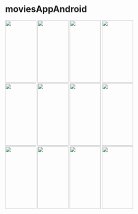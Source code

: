 # moviesAppAndroid

<img src = "https://user-images.githubusercontent.com/76631862/210286641-701b0a0d-be6a-46f9-80ff-4a5cdef06225.png" width="100" height="200"/> <img src = "https://user-images.githubusercontent.com/76631862/210286646-fe1d40a2-4c67-40d6-9a37-09d84f7d3b36.png" width="100" height="200"/> <img src = "https://user-images.githubusercontent.com/76631862/210286648-ee0cf3db-e11f-4c1e-aeed-098aa03018e9.png" width="100" height="200"/> <img src = "https://user-images.githubusercontent.com/76631862/210286649-e4f9ce1e-3bd6-4a3d-82bb-cbc091ff6cbb.png" width="100" height="200"/> <img src = "https://user-images.githubusercontent.com/76631862/210286650-af6917a9-7dd2-4cbc-bf5c-78fd390e243e.png" width="100" height="200"/> <img src = "https://user-images.githubusercontent.com/76631862/210286651-3f715490-93b9-4f84-a062-46c24ece88b6.png" width="100" height="200"/> <img src = "https://user-images.githubusercontent.com/76631862/210286652-df061056-18be-4d5c-92d6-223fb4ad2235.png" width="100" height="200"/> <img src = "https://user-images.githubusercontent.com/76631862/210286654-db233fa0-241c-48ae-98aa-a01a5b5f37f9.png" width="100" height="200"/> <img src = "https://user-images.githubusercontent.com/76631862/210286655-6b2fcc39-548b-498d-bf4d-3416b5cb090a.png" width="100" height="200"/> <img src = "https://user-images.githubusercontent.com/76631862/210286656-7931826f-cdb2-4d4e-942d-1653c32e76aa.png" width="100" height="200"/> <img src = "https://user-images.githubusercontent.com/76631862/210286658-71e9691a-b29b-4a5b-8440-9d537a817ba0.png" width="100" height="200"/> <img src = "https://user-images.githubusercontent.com/76631862/210286660-8c8282b6-c1e6-40e1-aef7-b971ab9e1a6d.png" width="100" height="200"/>
